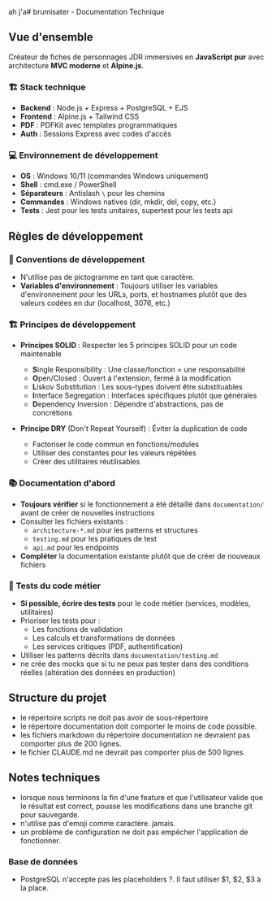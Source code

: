 ah j'a# brumisater - Documentation Technique

## Vue d'ensemble

Créateur de fiches de personnages JDR immersives en **JavaScript pur** avec architecture **MVC moderne** et **Alpine.js**.

### 🏗️ Stack technique
- **Backend** : Node.js + Express + PostgreSQL + EJS
- **Frontend** : Alpine.js + Tailwind CSS 
- **PDF** : PDFKit avec templates programmatiques
- **Auth** : Sessions Express avec codes d'accès

### 💻 Environnement de développement
- **OS** : Windows 10/11 (commandes Windows uniquement)
- **Shell** : cmd.exe / PowerShell
- **Séparateurs** : Antislash `\` pour les chemins
- **Commandes** : Windows natives (dir, mkdir, del, copy, etc.)
- **Tests** : Jest pour les tests unitaires, supertest pour les tests api

## Règles de développement

### 📝 Conventions de développement
- N'utilise pas de pictogramme en tant que caractère.
- **Variables d'environnement** : Toujours utiliser les variables d'environnement pour les URLs, ports, et hostnames plutôt que des valeurs codées en dur (localhost, 3076, etc.)

### 🏗️ Principes de développement
- **Principes SOLID** : Respecter les 5 principes SOLID pour un code maintenable
  - **S**ingle Responsibility : Une classe/fonction = une responsabilité
  - **O**pen/Closed : Ouvert à l'extension, fermé à la modification
  - **L**iskov Substitution : Les sous-types doivent être substituables
  - **I**nterface Segregation : Interfaces spécifiques plutôt que générales
  - **D**ependency Inversion : Dépendre d'abstractions, pas de concrétions

- **Principe DRY** (Don't Repeat Yourself) : Éviter la duplication de code
  - Factoriser le code commun en fonctions/modules
  - Utiliser des constantes pour les valeurs répétées
  - Créer des utilitaires réutilisables

### 📚 Documentation d'abord
- **Toujours vérifier** si le fonctionnement a été détaillé dans `documentation/` avant de créer de nouvelles instructions
- Consulter les fichiers existants :
  - `architecture-*.md` pour les patterns et structures
  - `testing.md` pour les pratiques de test
  - `api.md` pour les endpoints
- **Compléter** la documentation existante plutôt que de créer de nouveaux fichiers

### 🧪 Tests du code métier
- **Si possible, écrire des tests** pour le code métier (services, modèles, utilitaires)
- Prioriser les tests pour :
  - Les fonctions de validation
  - Les calculs et transformations de données
  - Les services critiques (PDF, authentification)
- Utiliser les patterns décrits dans `documentation/testing.md`
- ne crée des mocks que si tu ne peux pas tester dans des conditions réelles (altération des données en production)

## Structure du projet
- le répertoire scripts ne doit pas avoir de sous-répertoire
- le répertoire documentation doit comporter le moins de code possible. 
- les fichiers markdown du répertoire documentation ne devraient pas comporter plus de 200 lignes. 
- le fichier CLAUDE.md ne devrait pas comporter plus de 500 lignes. 

## Notes techniques
- lorsque nous terminons la fin d'une feature et que l'utilisateur valide que le résultat est correct, pousse les modifications dans une branche git pour sauvegarde. 
-  n'utilise pas d'emoji comme caractère. jamais. 
- un problème de configuration ne doit pas empêcher l'application de fonctionner.

### Base de données
- PostgreSQL n'accepte pas les placeholders ?. Il faut utiliser $1, $2, $3 à la place.
